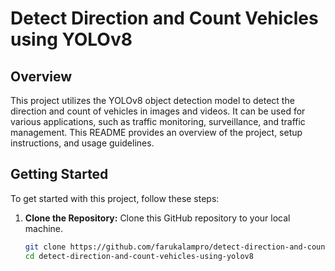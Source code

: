 # Detect Direction and Count Vehicles using YOLOv8

## Overview

This project utilizes the YOLOv8 object detection model to detect the direction and count of vehicles in images and videos. It can be used for various applications, such as traffic monitoring, surveillance, and traffic management. This README provides an overview of the project, setup instructions, and usage guidelines.


## Getting Started

To get started with this project, follow these steps:

1. **Clone the Repository:** Clone this GitHub repository to your local machine.

   ```bash
   git clone https://github.com/farukalampro/detect-direction-and-count-vehicles-using-yolov8.git
   cd detect-direction-and-count-vehicles-using-yolov8
